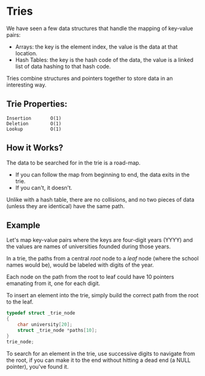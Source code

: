 # Tries

We have seen a few data structures that handle the mapping of key-value pairs:

* Arrays: the key is the element index, the value is the data at that location.
* Hash Tables: the key is the hash code of the data, the value is a linked list of data hashing to that hash code.

Tries combine structures and pointers together to store data in an interesting way.


## Trie Properties:

    Insertion       O(1)
    Deletion        O(1)
    Lookup          O(1)


## How it Works?

The data to be searched for in the trie is a road-map.

* If you can follow the map from beginning to end, the data exits in the trie.
* If you can't, it doesn't.

Unlike with a hash table, there are no collisions, and no two pieces of data (unless they are identical) have the same path.


## Example

Let's map key-value pairs where the keys are four-digit years (YYYY) and
the values are names of universities founded during those years.

In a trie, the paths from a central *root* node to a *leaf* node (where the school names would be),
would be labeled with digits of the year.

Each node on the path from the root to leaf could have 10 pointers emanating from it, one for each digit.

To insert an element into the trie, simply build the correct path from the root to the leaf.

```c
typedef struct _trie_node
{
    char university[20];
    struct _trie_node *paths[10];
}
trie_node;
```

To search for an element in the trie, use successive digits to navigate from the root,
if you can make it to the end without hitting a dead end (a NULL pointer), you've found it.
